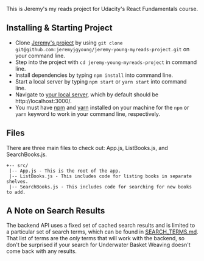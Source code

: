 This is Jeremy's my reads project for Udacity's React Fundamentals course.

## Installing & Starting Project
* Clone [Jeremy's project](https://github.com/jeremyjgyoung/jeremy-young-myreads-project) by using `git clone git@github.com:jeremyjgyoung/jeremy-young-myreads-project.git` on your command line.
* Step into the project with `cd jeremy-young-myreads-project` in command line.
* Install dependencies by typing `npm install` into command line.
* Start a local server by typing `npm start` or
`yarn start` into command line.
* Navigate to [your local server](http://localhost:3000/), which by default should be http://localhost:3000/.
* You must have [npm](https://www.npmjs.com/get-npm) and [yarn](https://yarnpkg.com/lang/en/docs/install/) installed on your machine for the `npm` or `yarn` keyword to work in your command line, respectively.

## Files
There are three main files to check out: App.js, ListBooks.js, and SearchBooks.js.
```
+-- src/
 |-- App.js - This is the root of the app.
 |-- ListBooks.js - This includes code for listing books in separate shelves.
 |-- SearchBooks.js - This includes code for searching for new books to add.
 ```

## A Note on Search Results
The backend API uses a fixed set of cached search results and is limited to a particular set of search terms, which can be found in [SEARCH_TERMS.md](SEARCH_TERMS.md). That list of terms are the _only_ terms that will work with the backend, so don't be surprised if your search for Underwater Basket Weaving doesn't come back with any results.
